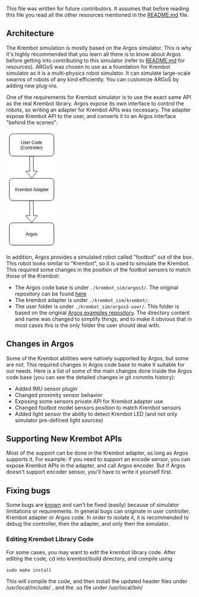 
This file was written for future contributors. It assumes that before reading this file you read all the other resources mentioned in the [README.md](README.md) file.

## Architecture
The Krembot simulation is mostly based on the Argos simulator. This is why it's highly recommended that you learn all there is to know about Argos before getting into contributing to this simulator (refer to [README.md](README.md) for resources).
ARGoS was chosen to use as a foundation for Krembot simulator as it is a multi-physics robot simulator. It can simulate large-scale swarms of robots of any kind efficiently. You can customize ARGoS by adding new plug-ins. 

One of the requirements for Krembot simulator is to use the exact same API as the real Krembot library. Argos expose its own interface to control the robots, so writing an adapter for Krembot APIs was necessary. The adapter expose Krembot API to the user, and converts it to an Argos interface "behind the scenes":

![](api_flow.jpeg)

In addition, Argos provides a simulated robot called "footbot" out of the box. This robot looks similar to "Krembot", so it is used to simulate the Krembot. This required some changes in the position of the footbot sensors to match those of the Krembot:

- The Argos code base is under ```./krembot_sim/argos3/```. The original repository can be found [here](https://github.com/ilpincy/argos3)
- The krembot adapter is under ```./krembot_sim/krembot/```.
- The user folder is under ```./krembot_sim/argos3-user/```. This folder is based on the original [Argos examples repository](https://github.com/ilpincy/argos3-examples). The directory content and name was changed to simplify things, and to make it obvious that in most cases this is the only folder the user should deal with.

## Changes in Argos
Some of the Krembot abilities were natively supported by Argos, but some are not. This required changes in Argos code base to make it suitable for our needs. Here is a list of some of the main changes done inside the Argos code base (you can see the detailed changes in git commits history):

- Added IMU sensor plugin
- Changed proximity sensor behavior
- Exposing some sensors private API for Krembot adapter use
- Changed footbot model sensors position to match Krembot sensors
- Added light sensor the ability to detect Krembot LED (and not only simulator pre-defined light sources)

## Supporting New Krembot APIs
Most of the support can be done in the Krembot adapter, as long as Argos supports it. For example: if you need to support an encode sensor, you can expose Krembot APIs in the adapter, and call Argos encoder. But if Argos doesn't support encoder sensor, you'll have to write it yourself first.

## Fixing bugs
Some bugs are [known](known_issues.md) and can't be fixed (easily) because of simulator limitations or requirements. In general bugs can originate in user controller, Krembot adapter or Argos code. In order to isolate it, it is recommended to debug the controller, then the adapter, and only then the simulator.

### Editing Krembot Library Code
For some cases, you may want to edit the krembot library code. After editing the code, cd into krembot/build directory, and compile using

```
sudo make install
```

This will compile the code, and then install the updated header files under /usr/local/include/ , and the .so file under /usr/local/bin/

